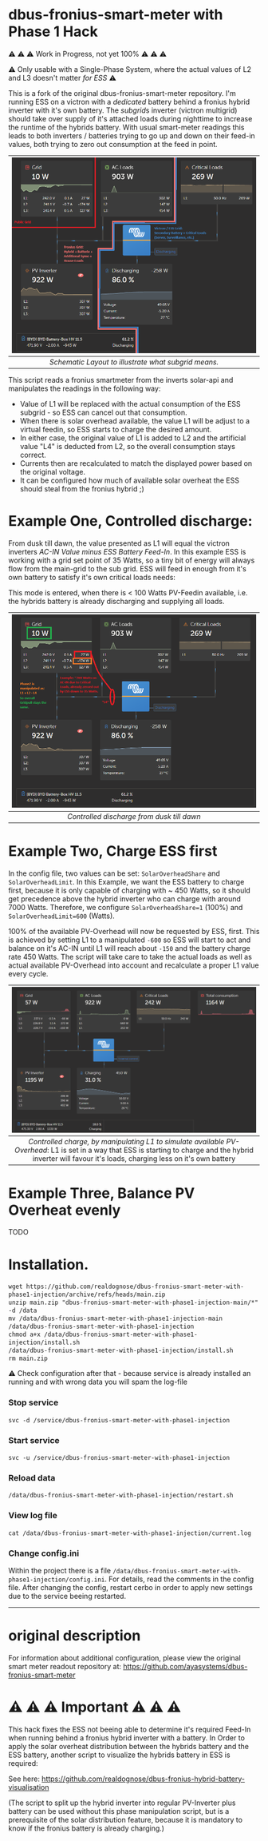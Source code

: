 # dbus-fronius-smart-meter with Phase 1 Hack

⚠️ ⚠️ ⚠️ Work in Progress, not yet 100% ⚠️ ⚠️ ⚠️ 

⚠️ Only usable with a Single-Phase System, where the actual values of L2 and L3 doesn't matter *for ESS* ⚠️

This is a fork of the original dbus-fronius-smart-meter repository. I'm running ESS on a victron with a *dedicated* battery behind
a fronius hybrid inverter with it's own battery. The *subgrid*s inverter (victron multigrid) should take over supply of it's attached loads during
nighttime to increase the runtime of the hybrids battery. With usual smart-meter readings this leads to both inverters / batteries
trying to go up and down on their feed-in values, both trying to zero out consumption at the feed in point. 

| ![image](https://github.com/realdognose/dbus-fronius-smart-meter-with-phase1-injection/blob/main/img/Schema.png) | 
|:--:| 
| *Schematic Layout to illustrate what subgrid means.* |


This script reads a fronius smartmeter from the inverts solar-api and manipulates the readings in the following way: 

- Value of L1 will be replaced with the actual consumption of the ESS subgrid - so ESS can cancel out that consumption. 
- When there is solar overhead available, the value L1 will be adjust to a virtual feedin, so ESS starts to charge the desired amount. 
- In either case, the original value of L1 is added to L2 and the artificial value "L4" is deducted from L2, so the overall consumption stays correct. 
- Currents then are recalculated to match the displayed power based on the original voltage. 
- It can be configured how much of available solar overheat the ESS should steal from the fronius hybrid ;)

# Example One, Controlled discharge: 
From dusk till dawn, the value presented as L1 will equal the victron inverters *AC-IN Value minus ESS Battery Feed-In*. In this example ESS is working 
with a grid set point of 35 Watts, so a tiny bit of energy will always flow from the main-grid to the sub grid. ESS will feed in enough from it's own 
battery to satisfy it's own critical loads needs: 

This mode is entered, when there is < 100 Watts PV-Feedin available, i.e. the hybrids battery is already discharging and supplying all loads. 

| ![image](https://github.com/realdognose/dbus-fronius-smart-meter-with-phase1-injection/blob/main/img/ControlledDischarge.png) | 
|:--:| 
| *Controlled discharge from dusk till dawn* |

# Example Two, Charge ESS first
In the config file, two values can be set: `SolarOverheadShare` and `SolarOverheadLimit`. In this Example, we want the ESS battery to charge
first, because it is only capable of charging with ~ 450 Watts, so it should get precedence above the hybrid inverter who can charge with around
7000 Watts. Therefore, we configure `SolarOverheadShare=1` (100%)  and `SolarOverheadLimit=600` (Watts). 

100% of the available PV-Overhead will now be requested by ESS, first. This is achieved by setting L1 to a manipulated `-600` so ESS will start to 
act and balance on it's AC-IN until L1 will reach about `-150` and the battery charge rate 450 Watts. The script will take care to take the actual 
loads as well as actual available PV-Overhead into account and recalculate a proper L1 value every cycle.

| ![Image](https://github.com/realdognose/dbus-fronius-smart-meter-with-phase1-injection/blob/main/img/ControlledCharge.png) | 
|:--:| 
| *Controlled charge, by manipulating L1 to simulate available PV-Overhead*: L1 is set in a way that ESS is starting to charge and the hybrid inverter will favour it's loads, charging less on it's own battery |

# Example Three, Balance PV Overheat evenly

TODO

# Installation.

```
wget https://github.com/realdognose/dbus-fronius-smart-meter-with-phase1-injection/archive/refs/heads/main.zip
unzip main.zip "dbus-fronius-smart-meter-with-phase1-injection-main/*" -d /data
mv /data/dbus-fronius-smart-meter-with-phase1-injection-main /data/dbus-fronius-smart-meter-with-phase1-injection
chmod a+x /data/dbus-fronius-smart-meter-with-phase1-injection/install.sh
/data/dbus-fronius-smart-meter-with-phase1-injection/install.sh
rm main.zip
```
⚠️ Check configuration after that - because service is already installed an running and with wrong data you will spam the log-file
### Stop service
```
svc -d /service/dbus-fronius-smart-meter-with-phase1-injection
```
### Start service
```
svc -u /service/dbus-fronius-smart-meter-with-phase1-injection
```
### Reload data
```
/data/dbus-fronius-smart-meter-with-phase1-injection/restart.sh
```
### View log file
```
cat /data/dbus-fronius-smart-meter-with-phase1-injection/current.log
```
### Change config.ini
Within the project there is a file `/data/dbus-fronius-smart-meter-with-phase1-injection/config.ini`. For details, read the comments in the config file.
After changing the config, restart cerbo in order to apply new settings due to the service beeing restarted. 

---

# original description

For information about additional configuration, please view the original smart meter readout repository at: 
https://github.com/ayasystems/dbus-fronius-smart-meter
 
# ⚠️ ⚠️ ⚠️ Important ⚠️ ⚠️ ⚠️ 
This hack fixes the ESS not beeing able to determine it's required Feed-In when running behind a fronius hybrid inverter with a battery. 
In Order to apply the solar overheat distribution between the hybrids battery and the ESS battery, another script to visualize the hybrids
battery in ESS is required: 

See here: https://github.com/realdognose/dbus-fronius-hybrid-battery-visualisation

(The script to split up the hybrid inverter into regular PV-Inverter plus battery can be used without this phase manipulation script, but is 
a prerequisite of the solar distribution feature, because it is mandatory to know if the fronius battery is already charging.)
